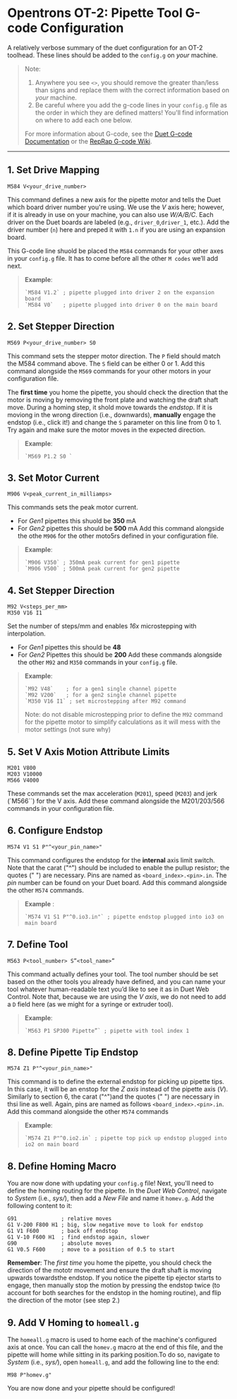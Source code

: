 # Opentrons OT-2: Pipette Tool G-code Configuration

A relatively verbose summary of the duet configuration for an OT-2 toolhead.
These lines should be added to the `config.g` on *your* machine.


> Note:
> 1. Anywhere you see `<>`, you should remove the greater than/less than signs and replace them with the correct information based on *your* machine.
> 2. Be careful where you add the g-code lines in your `config.g` file as the order in which they are defined matters! You'll find information on where to add each one below.
>
>For more information about G-code, see the  [Duet G-code Documentation](https://docs.duet3d.com/en/User_manual/Reference/Gcodes) or the [RepRap G-code Wiki](https://reprap.org/wiki/G-code).
___
## 1. Set Drive Mapping

    M584 V<your_drive_number>

This command defines a new axis for the pipette motor and tells the Duet which board driver number you're using.
We use the *V* axis here; however, if it is already in use on your machine, you can also use *W/A/B/C*. Each driver on the Duet boards are labeled (e.g., `driver_0`,`driver_1`, etc.). Add the driver number (`n`) here and preped it with `1.n` if you are using an expansion board.

This G-code line shuold be placed the `M584` commands for your other axes in your `config.g` file. It has to come before all the other `M codes` we’ll add next.

> **Example**:
>
>     `M584 V1.2` ; pipette plugged into driver 2 on the expansion board
>     `M584 V0`   ; pipette plugged into driver 0 on the main board

## 2. Set Stepper Direction

    M569 P<your_drive_number> S0

This command sets the stepper motor direction. The `P` field should match the M584 command above. The `S` field can be either 0 or 1.
Add this command alongside the `M569` commands for your other motors in your configuration file.

The **first time** you home the pipette, you should check the direction that the motor is moving by removing the front plate and watching the draft shaft move.
During a homing step, it shold move towards the *endstop*. If it is moviong in the wrong direction (i.e., downwards), **manually** engage the endstop (i.e., click it!) and change the `S` parameter on this line from 0 to 1. Try again and make sure the motor moves in the expected direction.

> **Example**:
>
>     `M569 P1.2 S0 `

## 3. Set Motor Current

    M906 V<peak_current_in_milliamps>

This commands sets the peak motor current.
* For *Gen1* pipettes this shuold be **350** mA
* For *Gen2* pipettes this should be **500** mA
Add this command alongside the othe `M906` for the other moto5rs defined in your configuration file.

> **Example**:
>
>     `M906 V350` ; 350mA peak current for gen1 pipette
>     `M906 V500` ; 500mA peak current for gen2 pipette

## 4. Set Stepper Direction

    M92 V<steps_per_mm>
    M350 V16 I1

Set the number of steps/mm and enables *16x* microstepping with interpolation.
* For *Gen1* pipettes this should be **48**
* For *Gen2* Pipettes this should be **200**
Add these commands alongside the other `M92` and `M350` commands in your `config.g` file.

> **Example**:
>
>     `M92 V48`    ; for a gen1 single channel pipette
>     `M92 V200`   ; for a gen2 single channel pipette
>     `M350 V16 I1` ; set microstepping after M92 command
>
> Note: do not disable microstepping prior to define the `M92` command for the pipette motor to simplify calculations as it will mess with the motor settings (not sure why)

## 5. Set V Axis Motion Attribute Limits
    M201 V800
    M203 V10000
    M566 V4000

These commands set the max acceleration (`M201`), speed (`M203`) and jerk (`M566``) for the V axis.
Add these command alongside the M201/203/566 commands in your configuration file.

## 6. Configure Endstop

    M574 V1 S1 P"^<your_pin_name>"

This command configures the endstop for the **internal** axis limit switch. Note that the carat ("^") should be included to enable the pullup resistor; the quotes (" ") are necessary.
Pins are named as `<board_index>.<pin>.in`. The *pin* number can be found on your Duet board.
Add this command alongside the other `M574` commands.

> **Example** :
>
>     `M574 V1 S1 P"^0.io3.in"` ; pipette endstop plugged into io3 on main board

## 7. Define Tool
    M563 P<tool_number> S”<tool_name>”

This command actually defines your tool. The tool number should be set based on the other tools you already have defined, and you can name your tool whatever human-readable text you’d like to see it as in Duet Web Control. Note that, because we are using the *V axis*, we do not need to add a `D` field here (as we might for a syringe or extruder tool).

> **Example**:
>
>     `M563 P1 SP300 Pipette”` ; pipette with tool index 1

## 8. Define Pipette Tip Endstop

    M574 Z1 P"^<your_pin_name>"

This command is to define the external endstop for picking up pipette tips.
In this case,  it will be an enstop for the *Z axis* instead of the pipette axis (*V*). Similarly to section 6, the carat ("^")and the quotes (" ") are necessary in thsi line as well.
Again, pins are named as follows `<board_index>.<pin>.in`.
Add this command alongside the other `M574` commands

> **Example**:
>
>     `M574 Z1 P"^0.io2.in` ; pipette top pick up endstop plugged into io2 on main board

## 8. Define Homing Macro
You are now done with updating your `config.g` file!
 Next, you'll need to define the homing routing for the pipette. In the *Duet Web Control*, navigate to *System* (i.e., *sys/*), then add a *New File* and name it `homev.g`.
 Add the following content to it:

    G91              ; relative moves
    G1 V-200 F800 H1 ; big, slow negative move to look for endstop
    G1 V1 F600       ; back off endstop
    G1 V-10 F600 H1  ; find endstop again, slower
    G90              ; absolute moves
    G1 V0.5 F600     ; move to a position of 0.5 to start

**Remember**: The *first time* you home the pipette, you should check the direction of the mototr movement and ensure the draft shaft is moving upwards towardsthe endstop. If you notice the pipette tip ejector starts to engage, then manually stop the motion by pressing the endstop twice (to account for both searches for the endstop in the homing routine), and flip the direction of the motor (see step 2.)

## 9. Add V Homing to `homeall.g`

The `homeall.g` macro is used to home each of the machine's configured axis at once. You can call the `homev.g` macro at the end of this file, and the pipette will home while sitting in its parking position.To do so, navigate to *System* (i.e., *sys/*), open `homeall.g`, and add the following line to the end:

    M98 P"homev.g"

You are now done and your pipette should be configured!
